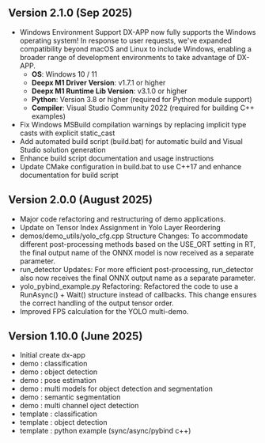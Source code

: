 ## Version 2.1.0 (Sep 2025)
- Windows Environment Support
DX-APP now fully supports the Windows operating system! In response to user requests, we've expanded compatibility beyond macOS and Linux to include Windows, enabling a broader range of development environments to take advantage of DX-APP.
  - **OS**: Windows 10 / 11
  - **Deepx M1 Driver Version**: v1.7.1 or higher
  - **Deepx M1 Runtime Lib Version**: v3.1.0 or higher
  - **Python**: Version 3.8 or higher (required for Python module support)
  - **Compiler**: Visual Studio Community 2022 (required for building C++ examples)
- Fix Windows MSBuild compilation warnings by replacing implicit type casts with explicit static_cast
- Add automated build script (build.bat) for automatic build and Visual Studio solution generation
- Enhance build script documentation and usage instructions
- Update CMake configuration in build.bat to use C++17 and enhance documentation for build script

## Version 2.0.0 (August 2025)
- Major code refactoring and restructuring of demo applications.
- Update on Tensor Index Assignment in Yolo Layer Reordering
- demos/demo_utils/yolo_cfg.cpp Structure Changes: To accommodate different post-processing methods based on the USE_ORT setting in RT, the final output name of the ONNX model is now received as a separate parameter.
- run_detector Updates: For more efficient post-processing, run_detector also now receives the final ONNX output name as a separate parameter.
- yolo_pybind_example.py Refactoring: Refactored the code to use a RunAsync() + Wait() structure instead of callbacks. This change ensures the correct handling of the output tensor order.
- Improved FPS calculation for the YOLO multi-demo.

## Version 1.10.0 (June 2025)
- Initial create dx-app   
- demo : classification    
- demo : object detection    
- demo : pose estimation    
- demo : multi models for object detection and segmentation    
- demo : semantic segmentation    
- demo : multi channel oject detection   
- template : classification     
- template : object detection    
- template : python example (sync/async/pybind c++)
